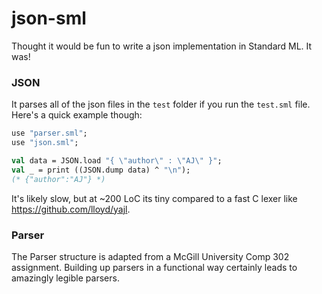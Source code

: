 # json-sml

Thought it would be fun to write a json implementation in Standard ML. It was!

### JSON

It parses all of the json files in the `test` folder if you run the `test.sml` file. Here's a quick example though:

```sml
use "parser.sml";
use "json.sml";

val data = JSON.load "{ \"author\" : \"AJ\" }";
val _ = print ((JSON.dump data) ^ "\n");
(* {"author":"AJ"} *)
```

It's likely slow, but at ~200 LoC its tiny compared to a fast C lexer like https://github.com/lloyd/yajl. 

### Parser

The Parser structure is adapted from a McGill University Comp 302 assignment. Building up parsers in a functional way certainly leads to amazingly legible parsers. 
